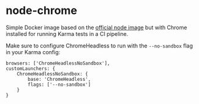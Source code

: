 # node-chrome

Simple Docker image based on the [official node image](https://hub.docker.com/_/node/) but with Chrome installed for running Karma tests in a CI pipeline.

Make sure to configure ChromeHeadless to run with the `--no-sandbox` flag in your Karma config:
```
browsers: ['ChromeHeadlessNoSandbox'],
customLaunchers: {
    ChromeHeadlessNoSandbox: {
        base: 'ChromeHeadless',
        flags: ['--no-sandbox']
    }
}
```
